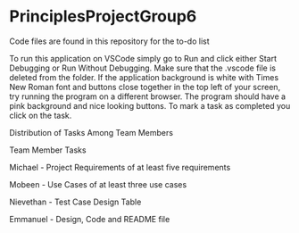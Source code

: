 # PrinciplesProjectGroup6
Code files are found in this repository for the to-do list

To run this application on VSCode simply go to Run and click either Start Debugging or Run Without Debugging. Make sure that the .vscode file is deleted from the folder. If the application background is white with Times New Roman font and buttons close together in the top left of your screen, try running the program on a different browser. The program should have a pink background and nice looking buttons. To mark a task as completed you click on the task.

Distribution of Tasks Among Team Members

Team Member Tasks

Michael    -        Project Requirements of at least five requirements

Mobeen     -        Use Cases of at least three use cases

Nievethan     -      Test Case Design Table

Emmanuel      -    Design, Code and README file
